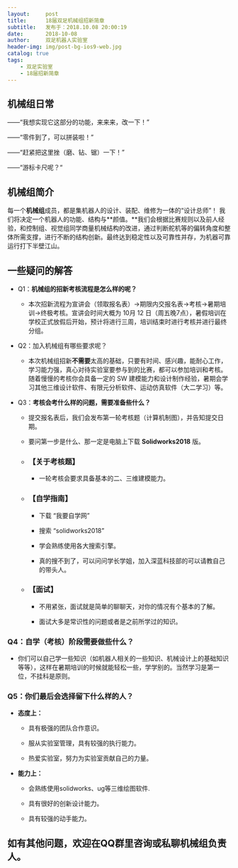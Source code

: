 ```yaml
---
layout:     post
title:      ​18届双足机械组招新简章
subtitle:   发布于：2018.10.08 20:00:19      
date:       2018-10-08
author:     双足机器人实验室
header-img: img/post-bg-ios9-web.jpg
catalog: true
tags:
    - 双足实验室
    - 18届招新简章
---
```



## 机械组日常

——“我想实现它这部分的功能，来来来，改一下！”

——“零件到了，可以拼装啦！”

——“赶紧把这里挫（磨、钻、锯）一下！”

——“游标卡尺呢？“

## 机械组简介

每一个**机械组**成员，都是集机器人的设计、装配、维修为一体的“设计总师”！ 我们将决定一个机器人的功能、结构与**颜值。**我们会根据比赛规则以及前人经验，和控制组、视觉组同学商量机械结构的改进，通过判断舵机等的偏转角度和整体所需支撑，进行不断的结构创新。最终达到稳定性以及可靠性并存，为机器可靠运行打下半壁江山。

## 一些疑问的解答

* Q1：**机械组的招新考核流程是怎么样的呢？**

  * 本次招新流程为宣讲会（领取报名表）→期限内交报名表→考核→暑期培训→终极考核。宣讲会时间大概为 10月 12 日（周五晚7点），暑假培训在学校正式放假后开始，预计将进行三周，培训结束时进行考核并进行最终分组。

* Q2：加入机械组有哪些要求呢？

  * 本次机械组招新**不需要**太高的基础，只要有时间、感兴趣，能耐心工作，学习能力强，真心对待实验室要参与到的比赛，都可以参加培训和考核。随着慢慢的考核你会具备一定的 SW 建模能力和设计制作经验，暑期会学习其他三维设计软件、有限元分析软件、运动仿真软件（大二学习）等。

* Q3：**考核会考什么样的问题，需要准备些什么？**

  * 提交报名表后，我们会发布第一轮考核题（计算机制图），并告知提交日期。

  * 要问第一步是什么、那一定是电脑上下载 **Solidworks2018** 版。

  * ### 【关于考核题】

      * 一轮考核会要求具备基本的二、三维建模能力。

  * ### 【自学指南】

    * 下载 “我要自学网”

    * 搜索 “solidworks2018”

    * 学会熟练使用各大搜索引擎。

    * 真的搜不到了，可以问问学长学姐，加入深蓝科技部的可以请教自己的带头人。

  * ### 【面试】

    * 不用紧张，面试就是简单的聊聊天，对你的情况有个基本的了解。

    * 面试大多是常识性的问题或者是之前所学过的知识。 

### Q4：**自学（考核）阶段需要做些什么？**

* 你们可以自己学一些知识（如机器人相关的一些知识、机械设计上的基础知识等等），这样在暑期培训的时候就能轻松一些，学学别的。当然学习是第一位，不挂科是原则。

### Q5：**你们最后会选择留下什么样的人？**
* **态度上：**

  * 具有极强的团队合作意识。
  
  * 服从实验室管理，具有较强的执行能力。

  * 热爱实验室，努力为实验室贡献自己的力量。

* **能力上：**

  * 会熟练使用solidworks、ug等三维绘图软件.

  * 具有很好的创新设计能力。

  * 具有较强的动手能力。

## 如有其他问题，欢迎在QQ群里咨询或私聊机械组负责人。


